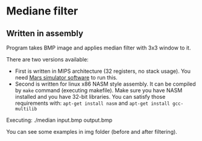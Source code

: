 # Mediane filter
## Written in assembly

Program takes BMP image and applies median filter with 3x3 window to it.

There are two versions available:
* First is written in MIPS architecture (32 registers, no stack usage). You need [Mars simulator software](http://courses.missouristate.edu/kenvollmar/mars/) to run this.
* Second is written for linux x86 NASM style assembly. It can be compiled by `make` command (executing makefile). Make sure you have NASM installed and you have 32-bit libraries. You can satisfy those requirements with: `apt-get install nasm` and `apt-get install gcc-multilib`

Executing: ./median input.bmp output.bmp

You can see some examples in img folder (before and after filtering).
